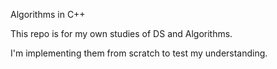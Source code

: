 Algorithms in C++

This repo is for my own studies of DS and Algorithms.

I'm implementing them from scratch to test my understanding. 